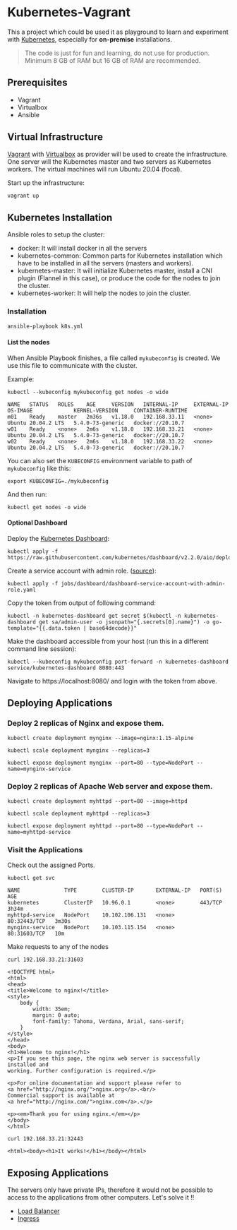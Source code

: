 # Kubernetes-Vagrant

This a project which could be used it as playground to learn and experiment with [Kubernetes](https://kubernetes.io/), especially for **on-premise** installations.

> The code is just for fun and learning, do not use for production.
> Minimum 8 GB of RAM but 16 GB of RAM are recommended.

## Prerequisites
- Vagrant
- Virtualbox
- Ansible

## Virtual Infrastructure

[Vagrant](https://www.vagrantup.com/) with [Virtualbox](https://www.virtualbox.org/) as provider will be used to create the infrastructure. One server will the Kubernetes master and two servers as Kubernetes workers. The virtual machines will run Ubuntu 20.04 (focal).

Start up the infrastructure:

```bash
vagrant up
```

## Kubernetes Installation

Ansible roles to setup the cluster:

* docker: It will install docker in all the servers
* kubernetes-common: Common parts for Kubernetes installation which have to be installed in all the servers (masters and workers).
* kubernetes-master: It will initialize Kubernetes master, install a CNI plugin (Flannel in this case), or produce the code for the nodes to join the cluster.
* kubernetes-worker: It will help the nodes to join the cluster.

### Installation
```bash
ansible-playbook k8s.yml
```

#### List the nodes

When Ansible Playbook finishes, a file called `mykubeconfig` is created. We use this file to communicate with the cluster.

Example:

```
kubectl --kubeconfig mykubeconfig get nodes -o wide
```

```
NAME   STATUS   ROLES    AGE     VERSION   INTERNAL-IP     EXTERNAL-IP   OS-IMAGE             KERNEL-VERSION     CONTAINER-RUNTIME
m01    Ready    master   2m36s   v1.18.0   192.168.33.11   <none>        Ubuntu 20.04.2 LTS   5.4.0-73-generic   docker://20.10.7
w01    Ready    <none>   2m6s    v1.18.0   192.168.33.21   <none>        Ubuntu 20.04.2 LTS   5.4.0-73-generic   docker://20.10.7
w02    Ready    <none>   2m6s    v1.18.0   192.168.33.22   <none>        Ubuntu 20.04.2 LTS   5.4.0-73-generic   docker://20.10.7
```

You can also set the `KUBECONFIG` environment variable to path of `mykubeconfig` like this:
```
export KUBECONFIG=./mykubeconfig
```

And then run:
```
kubectl get nodes -o wide
```

#### Optional Dashboard

Deploy the [Kubernetes Dashboard](https://github.com/kubernetes/dashboard):

```
kubectl apply -f https://raw.githubusercontent.com/kubernetes/dashboard/v2.2.0/aio/deploy/recommended.yaml
```

Create a service account with admin role. ([source](https://github.com/kubernetes/dashboard/blob/master/docs/user/access-control/creating-sample-user.md)):

```
kubectl apply -f jobs/dashboard/dashboard-service-account-with-admin-role.yaml
```

Copy the token from output of following command:

```
kubectl -n kubernetes-dashboard get secret $(kubectl -n kubernetes-dashboard get sa/admin-user -o jsonpath="{.secrets[0].name}") -o go-template="{{.data.token | base64decode}}"
```

Make the dashboard accessible from your host (run this in a different command line session):

```
kubectl --kubeconfig mykubeconfig port-forward -n kubernetes-dashboard service/kubernetes-dashboard 8080:443
```

Navigate to https://localhost:8080/ and login with the token from above.

## Deploying Applications

### Deploy 2 replicas of Nginx and expose them.

```
kubectl create deployment mynginx --image=nginx:1.15-alpine
```
```
kubectl scale deployment mynginx --replicas=3
```
```
kubectl expose deployment mynginx --port=80 --type=NodePort --name=mynginx-service
```


### Deploy 2 replicas of Apache Web server and expose them.
```
kubectl create deployment myhttpd --port=80 --image=httpd
```
```
kubectl scale deployment myhttpd --replicas=3
```
```
kubectl expose deployment myhttpd --port=80 --type=NodePort --name=myhttpd-service
```


### Visit the Applications

Check out the assigned Ports.

```
kubectl get svc
```

```
NAME              TYPE        CLUSTER-IP       EXTERNAL-IP   PORT(S)        AGE
kubernetes        ClusterIP   10.96.0.1        <none>        443/TCP        3h34m
myhttpd-service   NodePort    10.102.106.131   <none>        80:32443/TCP   3m30s
mynginx-service   NodePort    10.103.115.154   <none>        80:31603/TCP   10m
```


Make requests to any of the nodes

```
curl 192.168.33.21:31603
```

```
<!DOCTYPE html>
<html>
<head>
<title>Welcome to nginx!</title>
<style>
    body {
        width: 35em;
        margin: 0 auto;
        font-family: Tahoma, Verdana, Arial, sans-serif;
    }
</style>
</head>
<body>
<h1>Welcome to nginx!</h1>
<p>If you see this page, the nginx web server is successfully installed and
working. Further configuration is required.</p>

<p>For online documentation and support please refer to
<a href="http://nginx.org/">nginx.org</a>.<br/>
Commercial support is available at
<a href="http://nginx.com/">nginx.com</a>.</p>

<p><em>Thank you for using nginx.</em></p>
</body>
</html>
```

```
curl 192.168.33.21:32443
```
```
<html><body><h1>It works!</h1></body></html>
```


## Exposing Applications

The servers only have private IPs, therefore it would not be possible to access to the applications from other computers. Let's solve it !!

* [Load Balancer](lb)
* [Ingress](ingress)
